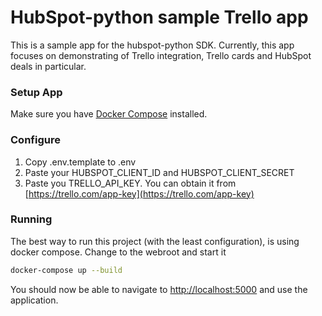 # HubSpot-python sample Trello app

This is a sample app for the hubspot-python SDK. Currently, this app focuses on demonstrating
of Trello integration, Trello cards and HubSpot deals in particular.

### Setup App

Make sure you have [Docker Compose](https://docs.docker.com/compose/) installed.

### Configure

1. Copy .env.template to .env
2. Paste your HUBSPOT_CLIENT_ID and HUBSPOT_CLIENT_SECRET
3. Paste you TRELLO_API_KEY. You can obtain it from [https://trello.com/app-key](https://trello.com/app-key)

### Running

The best way to run this project (with the least configuration), is using docker compose.  Change to the webroot and start it

```bash
docker-compose up --build
```
You should now be able to navigate to [http://localhost:5000](http://localhost:5000) and use the application.

